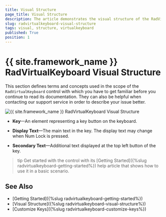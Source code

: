 ```yaml
---
title: Visual Structure
page_title: Visual Structure
description: The article demonstrates the visual structure of the RadVirtualKeyboard component.
slug: radvirtualkeyboard-visual-structure
tags: visual, structure, virtualkeyboard
published: True
position: 1
---
```


# {{ site.framework_name }} RadVirtualKeyboard Visual Structure

This section defines terms and concepts used in the scope of the `RadVirtualKeyboard` control with which you have to get familiar before you continue to read its documentation. They can also be helpful when contacting our support service in order to describe your issue better.

![{{ site.framework_name }} RadVirtualKeyboard Visual Structure](images/radvirtualkeyboard-visual-structure-0.png)

* __Key__&mdash;An element representing a key button on the keyboard.

* __Display Text__&mdash;The main text in the key. The display text may change when Num Lock is pressed.

* __Secondary Text__&mdash;Additional text displayed at the top left button of the key.

>tip Get started with the control with its [Getting Started]({%slug radvirtualkeyboard-getting-started%}) help article that shows how to use it in a basic scenario.

## See Also  
* [Getting Started]({%slug radvirtualkeyboard-getting-started%})
* [Visual Structure]({%slug radvirtualkeyboard-visual-structure%})
* [Customize Keys]({%slug radvirtualkeyboard-customize-keys%})
